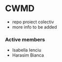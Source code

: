 # CWMD #
- repo proiect colectiv 
- more info to be added

### Active members ###
- Isabella Ienciu
- Harasim Bianca
